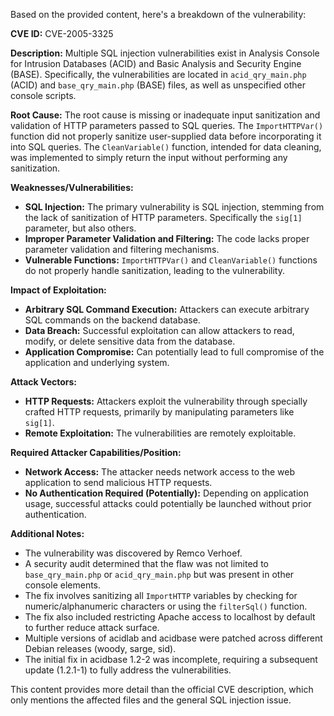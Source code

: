 Based on the provided content, here's a breakdown of the vulnerability:

**CVE ID:** CVE-2005-3325

**Description:** Multiple SQL injection vulnerabilities exist in Analysis Console for Intrusion Databases (ACID) and Basic Analysis and Security Engine (BASE). Specifically, the vulnerabilities are located in `acid_qry_main.php` (ACID) and `base_qry_main.php` (BASE) files, as well as unspecified other console scripts.

**Root Cause:** The root cause is missing or inadequate input sanitization and validation of HTTP parameters passed to SQL queries. The `ImportHTTPVar()` function did not properly sanitize user-supplied data before incorporating it into SQL queries. The `CleanVariable()` function, intended for data cleaning, was implemented to simply return the input without performing any sanitization.

**Weaknesses/Vulnerabilities:**
*   **SQL Injection:** The primary vulnerability is SQL injection, stemming from the lack of sanitization of HTTP parameters. Specifically the `sig[1]` parameter, but also others.
*   **Improper Parameter Validation and Filtering:** The code lacks proper parameter validation and filtering mechanisms.
*   **Vulnerable Functions:** `ImportHTTPVar()` and `CleanVariable()` functions do not properly handle sanitization, leading to the vulnerability.

**Impact of Exploitation:**
*   **Arbitrary SQL Command Execution:** Attackers can execute arbitrary SQL commands on the backend database.
*   **Data Breach:** Successful exploitation can allow attackers to read, modify, or delete sensitive data from the database.
*   **Application Compromise:** Can potentially lead to full compromise of the application and underlying system.

**Attack Vectors:**
*   **HTTP Requests:** Attackers exploit the vulnerability through specially crafted HTTP requests, primarily by manipulating parameters like `sig[1]`.
*   **Remote Exploitation:** The vulnerabilities are remotely exploitable.

**Required Attacker Capabilities/Position:**
*   **Network Access:** The attacker needs network access to the web application to send malicious HTTP requests.
*   **No Authentication Required (Potentially):** Depending on application usage, successful attacks could potentially be launched without prior authentication.

**Additional Notes:**
*   The vulnerability was discovered by Remco Verhoef.
*   A security audit determined that the flaw was not limited to `base_qry_main.php` or `acid_qry_main.php` but was present in other console elements.
*   The fix involves sanitizing all `ImportHTTP` variables by checking for numeric/alphanumeric characters or using the `filterSql()` function.
*   The fix also included restricting Apache access to localhost by default to further reduce attack surface.
*   Multiple versions of acidlab and acidbase were patched across different Debian releases (woody, sarge, sid).
*   The initial fix in acidbase 1.2-2 was incomplete, requiring a subsequent update (1.2.1-1) to fully address the vulnerabilities.

This content provides more detail than the official CVE description, which only mentions the affected files and the general SQL injection issue.